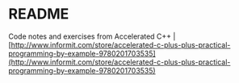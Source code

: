 # README

Code notes and exercises from Accelerated C++ | [http://www.informit.com/store/accelerated-c-plus-plus-practical-programming-by-example-9780201703535](http://www.informit.com/store/accelerated-c-plus-plus-practical-programming-by-example-9780201703535) 


